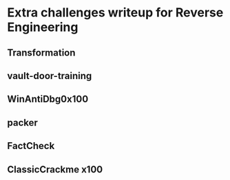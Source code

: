 # Extra challenges writeup for Reverse Engineering

## Transformation
## vault-door-training
## WinAntiDbg0x100
## packer
## FactCheck
## ClassicCrackme x100